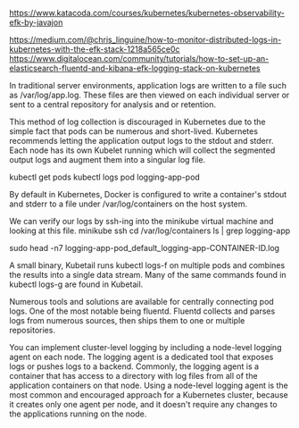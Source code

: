 https://www.katacoda.com/courses/kubernetes/kubernetes-observability-efk-by-javajon


https://medium.com/@chris_linguine/how-to-monitor-distributed-logs-in-kubernetes-with-the-efk-stack-1218a565ce0c
https://www.digitalocean.com/community/tutorials/how-to-set-up-an-elasticsearch-fluentd-and-kibana-efk-logging-stack-on-kubernetes


In traditional server environments, application logs are written to a file such as /var/log/app.log. 
These files are then viewed on each individual server or sent to a central repository for analysis and or retention.

This method of log collection is discouraged in Kubernetes due to the simple fact that pods can be numerous and short-lived. 
Kubernetes recommends letting the application output logs to the stdout and stderr. 
Each node has its own Kubelet running which will collect the segmented output logs and augment them into a singular log file.

kubectl get pods
kubectl logs pod logging-app-pod

By default in Kubernetes, Docker is configured to write a container's stdout and stderr to a file under /var/log/containers on the host system. 

We can verify our logs by ssh-ing into the minikube virtual machine and looking at this file.
minikube ssh
cd /var/log/containers
ls | grep logging-app

sudo head -n7 logging-app-pod_default_logging-app-CONTAINER-ID.log

A small binary, Kubetail runs kubectl logs-f on multiple pods and combines the results into a single data stream. Many of the same commands found in kubectl logs-g are found in Kubetail.

Numerous tools and solutions are available for centrally connecting pod logs. One of the most notable being fluentd. Fluentd collects and parses logs from numerous sources, then ships them to one or multiple repositories. 

You can implement cluster-level logging by including a node-level logging agent on each node. The logging agent is a dedicated tool that exposes logs or pushes logs to a backend. Commonly, the logging agent is a container that has access to a directory with log files from all of the application containers on that node.
Using a node-level logging agent is the most common and encouraged approach for a Kubernetes cluster, because it creates only one agent per node, and it doesn't require any changes to the applications running on the node. 
